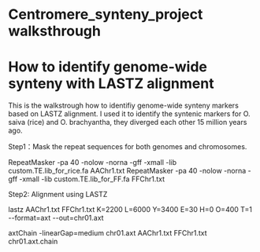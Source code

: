 # Centromere_synteny_project walksthrough
# How to identify genome-wide synteny with LASTZ alignment

This is the walkstrough how to identifiy genome-wide synteny markers based on LASTZ alignment.
I used it to identify the syntenic markers for O. saiva (rice) and O. brachyantha, they diverged each other 15 million years ago. 


Step1：Mask the repeat sequences for both genomes and chromosomes.

RepeatMasker -pa 40 -nolow -norna -gff -xmall -lib custom.TE.lib_for_rice.fa AAChr1.txt
RepeatMasker -pa 40 -nolow -norna -gff -xmall -lib custom.TE.lib_for_FF.fa FFChr1.txt

Step2: Alignment using LASTZ

lastz AAChr1.txt FFChr1.txt K=2200 L=6000 Y=3400 E=30 H=0 O=400 T=1 --format=axt --out=chr01.axt

axtChain -linearGap=medium chr01.axt AAChr1.txt FFChr1.txt chr01.axt.chain
